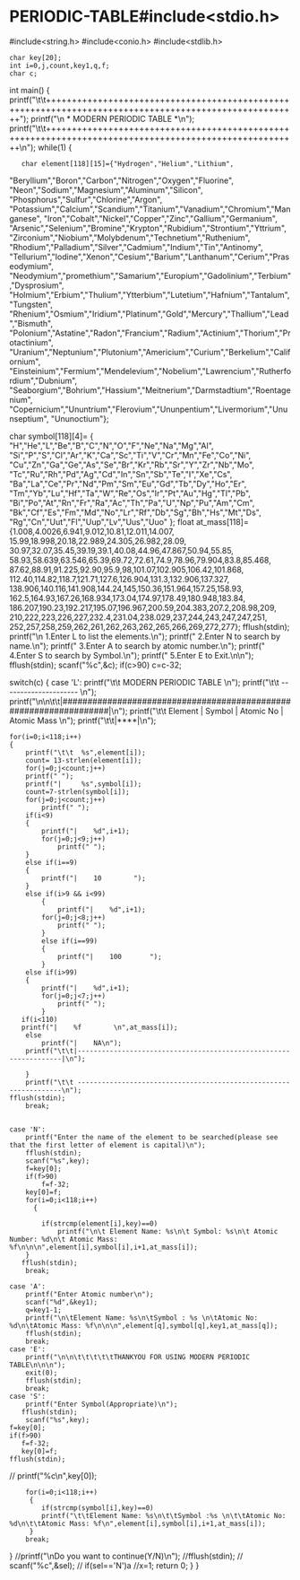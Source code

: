 # PERIODIC-TABLE#include<stdio.h>
#include<string.h>
#include<conio.h>
#include<stdlib.h>

    char key[20];
    int i=0,j,count,key1,q,f;
    char c;
int main()
{
    printf("\t\t+++++++++++++++++++++++++++++++++++++++++++++++++++++++++++++++++++++++++++++++++++++++++++++++++++++++");
        printf("\n               *                MODERN                  PERIODIC                   TABLE                               *\n");
    printf("\t\t+++++++++++++++++++++++++++++++++++++++++++++++++++++++++++++++++++++++++++++++++++++++++++++++++++++++\n");
while(1)
{


       char element[118][15]={"Hydrogen","Helium","Lithium",
   "Beryllium","Boron","Carbon","Nitrogen","Oxygen","Fluorine",
   "Neon","Sodium","Magnesium","Aluminum","Silicon",
   "Phosphorus","Sulfur","Chlorine","Argon",
   "Potassium","Calcium","Scandium","Titanium","Vanadium","Chromium","Manganese",
   "Iron","Cobalt","Nickel","Copper","Zinc","Gallium","Germanium",
   "Arsenic","Selenium","Bromine","Krypton","Rubidium","Strontium","Yttrium",
   "Zirconium","Niobium","Molybdenum","Technetium","Ruthenium",
   "Rhodium","Palladium","Silver","Cadmium","Indium","Tin","Antinomy",
   "Tellurium","Iodine","Xenon","Cesium","Barium","Lanthanum","Cerium","Praseodymium",
   "Neodymium","promethium","Samarium","Europium","Gadolinium","Terbium","Dysprosium",
   "Holmium","Erbium","Thulium","Ytterbium","Lutetium","Hafnium","Tantalum","Tungsten",
   "Rhenium","Osmium","Iridium","Platinum","Gold","Mercury","Thallium","Lead","Bismuth",
   "Polonium","Astatine","Radon","Francium","Radium","Actinium","Thorium","Protactinium",
   "Uranium","Neptunium","Plutonium","Americium","Curium","Berkelium","Californium",
   "Einsteinium","Fermium","Mendelevium","Nobelium","Lawrencium","Rutherfordium","Dubnium",
   "Seaborgium","Bohrium","Hassium","Meitnerium","Darmstadtium","Roentagenium",
   "Copernicium","Ununtrium","Flerovium","Ununpentium","Livermorium","Ununseptium",
   "Ununoctium"};

   char symbol[118][4]=
   {
   "H","He","L","Be","B","C","N","O","F","Ne","Na","Mg","Al",
   "Si","P","S","Cl","Ar","K","Ca","Sc","Ti","V","Cr","Mn","Fe","Co","Ni",
   "Cu","Zn","Ga","Ge","As","Se","Br","Kr","Rb","Sr","Y","Zr","Nb","Mo",
   "Tc","Ru","Rh","Pd","Ag","Cd","In","Sn","Sb","Te","I","Xe","Cs",
   "Ba","La","Ce","Pr","Nd","Pm","Sm","Eu","Gd","Tb","Dy","Ho","Er",
   "Tm","Yb","Lu","Hf","Ta","W","Re","Os","Ir","Pt","Au","Hg","Tl","Pb",
   "Bi","Po","At","Rn","Fr","Ra","Ac","Th","Pa","U","Np","Pu","Am","Cm",
   "Bk","Cf","Es","Fm","Md","No","Lr","Rf","Db","Sg","Bh","Hs","Mt","Ds",
   "Rg","Cn","Uut","Fl","Uup","Lv","Uus","Uuo"
   };
    float at_mass[118]={1.008,4.0026,6.941,9.012,10.81,12.011,14.007,
    15.99,18.998,20.18,22.989,24.305,26.982,28.09,
    30.97,32.07,35.45,39.19,39.1,40.08,44.96,47.867,50.94,55.85,
    58.93,58.639,63.546,65.39,69.72,72.61,74.9,78.96,79.904,83.8,85.468,
    87.62,88.91,91.225,92.90,95.9,98,101.07,102.905,106.42,101.868,
    112.40,114.82,118.7,121.71,127.6,126.904,131.3,132.906,137.327,
    138.906,140.116,141.908,144.24,145,150.36,151.964,157.25,158.93,
    162.5,164.93,167.26,168.934,173.04,174.97,178.49,180.948,183.84,
    186.207,190.23,192.217,195.07,196.967,200.59,204.383,207.2,208.98,209,
    210,222,223,226,227,232.4,231.04,238.029,237,244,243,247,247,251,
    252,257,258,259,262,261,262,263,262,265,266,269,272,277};
 fflush(stdin);
 printf("\n  1.Enter L to list the elements.\n");
    printf("  2.Enter N to search by name.\n");
    printf("  3.Enter A to search by atomic number.\n");
    printf("  4.Enter S to search by Symbol.\n");
    printf("  5.Enter E to Exit.\n\n");
    fflush(stdin);
    scanf("%c",&c);
    if(c>90)
        c=c-32;

switch(c)
  { 
    case 'L':
    printf("\t\t                       MODERN PERIODIC TABLE                           \n");
    printf("\t\t                       ---------------------                           \n");
    printf("\n\n\t\t|##################################################################|\n");
    printf("\t\t    Element    |    Symbol  |   Atomic No  |    Atomic Mass      \n");
    printf("\t\t|****|\n");

    for(i=0;i<118;i++)
    {
        printf("\t\t  %s",element[i]);
        count= 13-strlen(element[i]);
        for(j=0;j<count;j++)
        printf(" ");
        printf("|     %s",symbol[i]);
        count=7-strlen(symbol[i]);
        for(j=0;j<count;j++)
            printf(" ");
        if(i<9)
        {
            printf("|    %d",i+1);
            for(j=0;j<9;j++)
                printf(" ");
        }
        else if(i==9)
        {
            printf("|    10        ");
        }
        else if(i>9 && i<99)
            {
                printf("|    %d",i+1);
            for(j=0;j<8;j++)
                printf(" ");
            }
            else if(i==99)
            {
                printf("|    100       ");
            }
        else if(i>99)
        {
            printf("|    %d",i+1);
            for(j=0;j<7;j++)
                printf(" ");
            }
       if(i<110)
       printf("|    %f        \n",at_mass[i]);
        else
            printf("|    NA\n");
        printf("\t\t|------------------------------------------------------------------|\n");

        }
        printf("\t\t ------------------------------------------------------------------\n");
    fflush(stdin);
        break;


    case 'N':
        printf("Enter the name of the element to be searched(please see that the first letter of element is capital)\n");
        fflush(stdin);
        scanf("%s",key);
        f=key[0];
        if(f>90)
            f=f-32;
        key[0]=f;
        for(i=0;i<118;i++)
          {

            if(strcmp(element[i],key)==0)
                printf("\n\t Element Name: %s\n\t Symbol: %s\n\t Atomic Number: %d\n\t Atomic Mass: %f\n\n\n",element[i],symbol[i],i+1,at_mass[i]);
        }
       fflush(stdin);
        break;

    case 'A':
        printf("Enter Atomic number\n");
        scanf("%d",&key1);
        q=key1-1;
        printf("\n\tElement Name: %s\n\tSymbol : %s \n\tAtomic No: %d\n\tAtomic Mass: %f\n\n\n",element[q],symbol[q],key1,at_mass[q]);
        fflush(stdin);
        break;
    case 'E':
        printf("\n\n\t\t\t\t\tTHANKYOU FOR USING MODERN PERIODIC TABLE\n\n\n");
        exit(0);
        fflush(stdin);
        break;
    case 'S':
        printf("Enter Symbol(Appropriate)\n");
       fflush(stdin);
        scanf("%s",key);
    f=key[0];
    if(f>90)
       f=f-32;
       key[0]=f;
    fflush(stdin);
 //   printf("%c\n",key[0]);


        for(i=0;i<118;i++)
         {
            if(strcmp(symbol[i],key)==0)
            printf("\t\tElement Name: %s\n\t\tSymbol :%s \n\t\tAtomic No: %d\n\t\tAtomic Mass: %f\n",element[i],symbol[i],i+1,at_mass[i]);
         }
        break;

}
//printf("\nDo you want to continue(Y/N)\n");
//fflush(stdin);
// scanf("%c",&sel);
  //  if(sel=='N')a
    //x=1;
    return 0;
}
}
